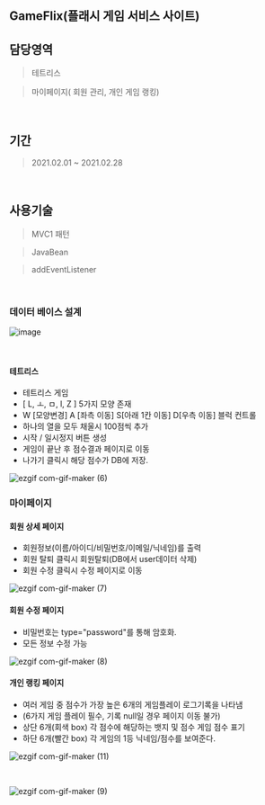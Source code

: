 ## GameFlix(플래시 게임 서비스 사이트)

## 담당영역

> 테트리스

> 마이페이지( 회원 관리, 개인 게임 랭킹)

<br>

## 기간

> 2021.02.01 ~ 2021.02.28

<br>

## 사용기술

> MVC1 패턴

> JavaBean

> addEventListener

<br>

### 데이터 베이스 설계

![image](https://user-images.githubusercontent.com/77144929/116000484-64360b00-a62b-11eb-9c52-929ff4792497.png)

<br>

#### 테트리스
* 테트리스 게임
* [ L, ㅗ, ㅁ, l, Z ] 5가지 모양 존재
* W [모양변경] A [좌측 이동] S[아래 1칸 이동] D[우측 이동] 블럭 컨트롤
* 하나의 열을 모두 채울시 100점씩 추가
* 시작 / 일시정지 버튼 생성
* 게임이 끝난 후 점수결과 페이지로 이동
* 나가기 클릭시 해당 점수가 DB에 저장.

![ezgif com-gif-maker (6)](https://user-images.githubusercontent.com/77144929/116000789-9a27bf00-a62c-11eb-8e3e-473fed0a162b.gif)


### 마이페이지
#### 회원 상세 페이지
* 회원정보(이름/아이디/비밀번호/이메일/닉네임)를 출력
* 회원 탈퇴 클릭시 회원탈퇴(DB에서 user데이터 삭제)
* 회원 수정 클릭시 수정 페이지로 이동

![ezgif com-gif-maker (7)](https://user-images.githubusercontent.com/77144929/116001069-b37d3b00-a62d-11eb-9c75-2cfe467e1e9e.gif)

#### 회원 수정 페이지

* 비밀번호는 type="password"를 통해 암호화.
* 모든 정보 수정 가능

![ezgif com-gif-maker (8)](https://user-images.githubusercontent.com/77144929/116001199-3d2d0880-a62e-11eb-9c05-f92ece9f608f.gif)

#### 개인 랭킹 페이지
* 여러 게임 중 점수가 가장 높은 6개의 게임플레이 로그기록을 나타냄 
* (6가지 게임 플레이 필수, 기록 null일 경우 페이지 이동 불가)
* 상단 6개(회색 box) 각 점수에 해당하는 뱃지 및 점수 게임 점수 표기
* 하단 6개(빨간 box) 각 게임의 1등 닉네임/점수를 보여준다.

![ezgif com-gif-maker (11)](https://user-images.githubusercontent.com/77144929/116001351-086d8100-a62f-11eb-8ed3-24254ad7bacc.gif)

<br>

![ezgif com-gif-maker (9)](https://user-images.githubusercontent.com/77144929/116001232-664d9900-a62e-11eb-9bf7-2390a5f4ee12.gif)
